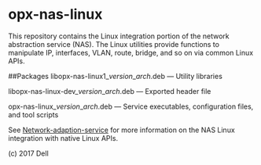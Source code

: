 # opx-nas-linux
This repository contains the Linux integration portion of the network abstraction service (NAS). The Linux utilities provide functions to
manipulate IP, interfaces, VLAN, route, bridge, and so on via common Linux APIs.

##Packages
libopx-nas-linux1\_*version*\_*arch*.deb — Utility libraries  

libopx-nas-linux-dev\_*version*\_*arch*.deb — Exported header file  

opx-nas-linux\_*version*\_*arch*.deb — Service executables, configuration files, and tool scripts 

See [Network-adaption-service](https://github.com/open-switch/opx-docs/wiki/Network-adaptation-service) for more information on the NAS Linux integration with native Linux APIs.

(c) 2017 Dell

